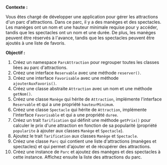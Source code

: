 **Contexte :**

Vous êtes chargé de développer une application pour gérer les attractions d'un parc d'attractions. Dans ce parc, il y a des manèges et des spectacles. Les manèges ont un nom et une hauteur minimale requise pour y accéder, tandis que les spectacles ont un nom et une durée. De plus, les manèges peuvent être réservés à l'avance, tandis que les spectacles peuvent être ajoutés à une liste de favoris.

**Objectif :**

1. Créez un namespace `ParcAttraction` pour regrouper toutes les classes liées au parc d'attractions.
2. Créez une interface `Reservable` avec une méthode `reserver()`.
3. Créez une interface `Favorisable` avec une méthode `ajouterAuxFavoris()`.
4. Créez une classe abstraite `Attraction` avec un nom et une méthode `getNom()`.
5. Créez une classe `Manège` qui hérite de `Attraction`, implémente l'interface `Reservable` et qui a une propriété `hauteurMinimum`.
6. Créez une classe `Spectacle` qui hérite de `Attraction`, implémente l'interface `Favorisable` et qui a une propriété `duree`.
7. Créez un trait `Tarification` qui définit une méthode `getPrix()` pour calculer le prix d'une attraction en fonction de sa popularité (propriété `popularite` à ajouter aux classes `Manège` et `Spectacle`).
8. Ajoutez le trait `Tarification` aux classes `Manège` et `Spectacle`.
9. Créez une classe `Parc` qui contient une liste d'attractions (manèges et spectacles) et qui permet d'ajouter et de récupérer des attractions.
10. Créez une instance de `Parc` et ajoutez des manèges et des spectacles à cette instance. Affichez ensuite la liste des attractions du parc.